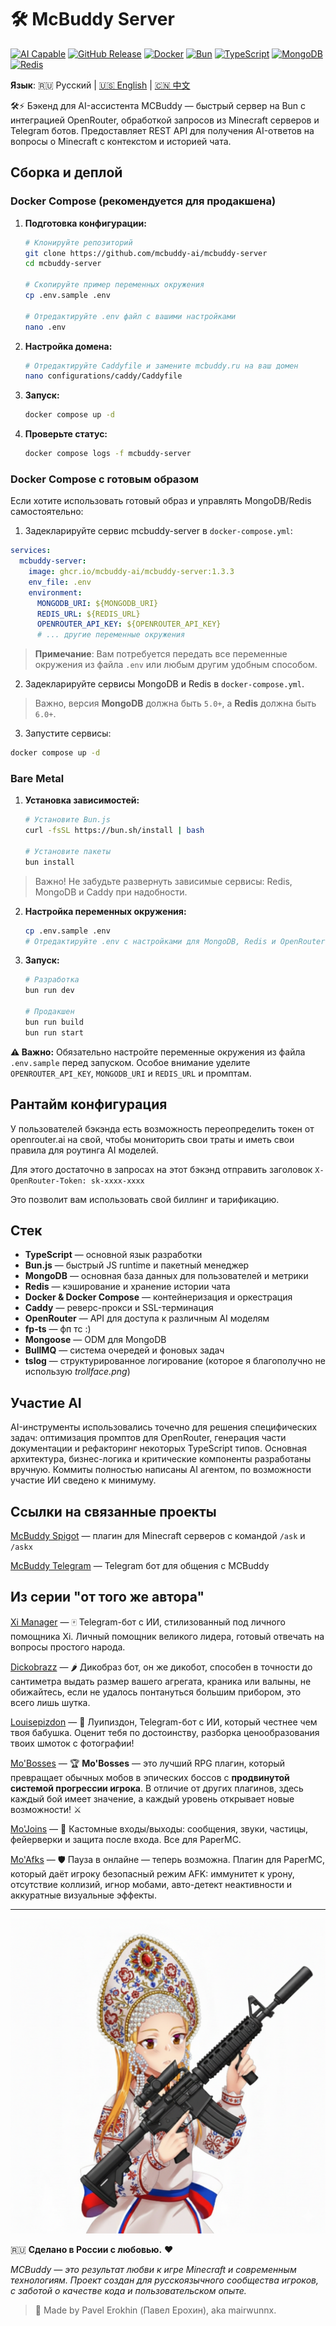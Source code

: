 # 🛠️ McBuddy Server

[![AI Capable](https://img.shields.io/badge/AI-Capable-brightgreen?style=flat&logo=openai&logoColor=white)](https://github.com/mcbuddy-ai/mcbuddy-server)
[![GitHub Release](https://img.shields.io/github/v/release/mcbuddy-ai/mcbuddy-server?style=flat&logo=github&color=blue)](https://github.com/mcbuddy-ai/mcbuddy-server/releases)
[![Docker](https://img.shields.io/badge/Docker-Available-2496ED?style=flat&logo=docker&logoColor=white)](https://github.com/mcbuddy-ai/mcbuddy-server/pkgs/container/mcbuddy-server)
[![Bun](https://img.shields.io/badge/Bun-1.2.18-000000?style=flat&logo=bun&logoColor=white)](https://bun.sh/)
[![TypeScript](https://img.shields.io/badge/TypeScript-5.9.3-3178C6?style=flat&logo=typescript&logoColor=white)](https://www.typescriptlang.org/)
[![MongoDB](https://img.shields.io/badge/MongoDB-8.0.15-47A248?style=flat&logo=mongodb&logoColor=white)](https://www.mongodb.com/)
[![Redis](https://img.shields.io/badge/Redis-8.2-DC382D?style=flat&logo=redis&logoColor=white)](https://redis.io/)

**Язык**: 🇷🇺 Русский | [🇺🇸 English](README.EN.md) | [🇨🇳 中文](README.CN.md)

🛠️⚡ Бэкенд для AI-ассистента MCBuddy — быстрый сервер на Bun с интеграцией OpenRouter, обработкой запросов из Minecraft серверов и Telegram ботов. Предоставляет REST API для получения AI-ответов на вопросы о Minecraft с контекстом и историей чата.

## Сборка и деплой

### Docker Compose (рекомендуется для продакшена)

1. **Подготовка конфигурации:**
   ```bash
   # Клонируйте репозиторий
   git clone https://github.com/mcbuddy-ai/mcbuddy-server
   cd mcbuddy-server
   
   # Скопируйте пример переменных окружения
   cp .env.sample .env
   
   # Отредактируйте .env файл с вашими настройками
   nano .env
   ```

2. **Настройка домена:**
   ```bash
   # Отредактируйте Caddyfile и замените mcbuddy.ru на ваш домен
   nano configurations/caddy/Caddyfile
   ```

3. **Запуск:**
   ```bash
   docker compose up -d
   ```

4. **Проверьте статус:**
   ```bash
   docker compose logs -f mcbuddy-server
   ```

### Docker Compose с готовым образом

Если хотите использовать готовый образ и управлять MongoDB/Redis самостоятельно:

1. Задекларируйте сервис mcbuddy-server в `docker-compose.yml`:

```yaml
services:
  mcbuddy-server:
    image: ghcr.io/mcbuddy-ai/mcbuddy-server:1.3.3
    env_file: .env
    environment:
      MONGODB_URI: ${MONGODB_URI}
      REDIS_URL: ${REDIS_URL}
      OPENROUTER_API_KEY: ${OPENROUTER_API_KEY}
      # ... другие переменные окружения
```

> **Примечание**: Вам потребуется передать все переменные окружения из файла `.env` или любым другим удобным способом.

2. Задекларируйте сервисы MongoDB и Redis в `docker-compose.yml`. 
> Важно, версия **MongoDB** должна быть `5.0+`, а **Redis** должна быть `6.0+`.

3. Запустите сервисы:
```bash
docker compose up -d
```

### Bare Metal

1. **Установка зависимостей:**
   ```bash
   # Установите Bun.js
   curl -fsSL https://bun.sh/install | bash
   
   # Установите пакеты
   bun install
   ```
> Важно! Не забудьте развернуть зависимые сервисы: Redis, MongoDB и Caddy при надобности.

2. **Настройка переменных окружения:**
   ```bash
   cp .env.sample .env
   # Отредактируйте .env с настройками для MongoDB, Redis и OpenRouter
   ```

3. **Запуск:**
   ```bash
   # Разработка
   bun run dev
   
   # Продакшен
   bun run build
   bun run start
   ```

**⚠️ Важно:** Обязательно настройте переменные окружения из файла `.env.sample` перед запуском. Особое внимание уделите `OPENROUTER_API_KEY`, `MONGODB_URI` и `REDIS_URL` и промптам.

## Рантайм конфигурация

У пользователей бэкэнда есть возможность переопределить токен от openrouter.ai на свой, чтобы мониторить свои траты и иметь свои правила для роутинга AI моделей. 

Для этого достаточно в запросах на этот бэкэнд отправить заголовок `X-OpenRouter-Token: sk-xxxx-xxxx`

Это позволит вам использовать свой биллинг и тарификацию.

## Стек

- **TypeScript** — основной язык разработки
- **Bun.js** — быстрый JS runtime и пакетный менеджер
- **MongoDB** — основная база данных для пользователей и метрики
- **Redis** — кэширование и хранение истории чата
- **Docker & Docker Compose** — контейнеризация и оркестрация
- **Caddy** — реверс-прокси и SSL-терминация
- **OpenRouter** — API для доступа к различным AI моделям
- **fp-ts** — фп тс :)
- **Mongoose** — ODM для MongoDB
- **BullMQ** — система очередей и фоновых задач
- **tslog** — структурированное логирование (которое я благополучно не использую *trollface.png*)

## Участие AI

AI-инструменты использовались точечно для решения специфических задач: оптимизация промптов для OpenRouter, генерация части документации и рефакторинг некоторых TypeScript типов. Основная архитектура, бизнес-логика и критические компоненты разработаны вручную. Коммиты полностью написаны AI агентом, по возможности участие ИИ сведено к минимуму.

## Ссылки на связанные проекты

[McBuddy Spigot](https://github.com/mcbuddy-ai/mcbuddy-spigot) — плагин для Minecraft серверов с командой `/ask` и `/askx`

[McBuddy Telegram](https://github.com/mcbuddy-ai/mcbuddy-bot) — Telegram бот для общения с MCBuddy

## Из серии "от того же автора"

[Xi Manager](https://github.com/mairwunnx/xi) — 🀄️ Telegram-бот с ИИ, стилизованный под личного помощника Xi. Личный помощник великого лидера, готовый отвечать на вопросы простого народа.

[Dickobrazz](https://github.com/mairwunnx/dickobrazz) — 🌶️ Дикобраз бот, он же дикобот, способен в точности до сантиметра выдать размер вашего агрегата, краника или валыны, не обижайтесь, если не удалось понтануться большим прибором, это всего лишь шутка.

[Louisepizdon](https://github.com/MairwunNx/louisepizdon) — 🥀 Луипиздон, Telegram-бот с ИИ, который честнее чем твоя бабушка. Оценит тебя по достоинству, разборка ценообразования твоих шмоток с фотографии!

[Mo'Bosses](https://github.com/mairwunnx/mobosses) — 🏆 **Mo'Bosses** — это лучший RPG плагин, который превращает обычных мобов в эпических боссов с **продвинутой системой прогрессии игрока**. В отличие от других плагинов, здесь каждый бой имеет значение, а каждый уровень открывает новые возможности! ⚔

[Mo'Joins](https://github.com/mairwunnx/mojoins) — 🎉 Кастомные входы/выходы: сообщения, звуки, частицы, фейерверки и защита после входа. Все для PaperMC.

[Mo'Afks](https://github.com/mairwunnx/moafks) — 🛡️ Пауза в онлайне — теперь возможна. Плагин для PaperMC, который даёт игроку безопасный режим AFK: иммунитет к урону, отсутствие коллизий, игнор мобами, авто-детект неактивности и аккуратные визуальные эффекты.

---

![image](./media.png)

🇷🇺 **Сделано в России с любовью.** ❤️

*MCBuddy — это результат любви к игре Minecraft и современным технологиям. Проект создан для русскоязычного сообщества игроков, с заботой о качестве кода и пользовательском опыте.*

> 🫡 Made by Pavel Erokhin (Павел Ерохин), aka mairwunnx.